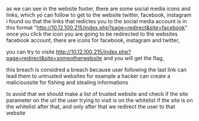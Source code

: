 as we can see in the website footer, there are some social media icons and links, which yo can follow to get to the website twitter, facebook, instagram
i found ou that the links that redictes you to the social media account is in this format "http://10.12.100.215/index.php?page=redirect&site=facebook"
once you click the icon you are going to be redirected to the websites facebook account,
there are icons for facebook, instagram and twitter, 

you can try to visite http://10.12.100.215/index.php?page=redirect&site=someotherwebsite 
and you will get the flag,

this breach is considred a breach because user following the last link can lead them to untrusted websites
for example a hacker can create a malicioussite for fishing and stealing informations

to avoid that we should make a list of trusted website and check if the site parameter on the url the user trying to visit is on the whitelist
if the site is on the whitelist after that, and only after that we redirect the user to that website

